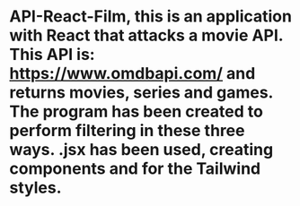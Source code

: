 # API-React-Film, this is an application with React that attacks a movie API. This API is: https://www.omdbapi.com/ and returns movies, series and games. The program has been created to perform filtering in these three ways. .jsx has been used, creating components and for the Tailwind styles.
